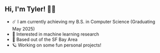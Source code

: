 ## Hi, I'm Tyler! 🧚‍♀️

- ☄️ I am currently achieving my B.S. in Computer Science (Graduating May 2025)
- 🫧 Interested in machine learning research
- 🌉 Based out of the SF Bay Area
- 🪐 Working on some fun personal projects!
